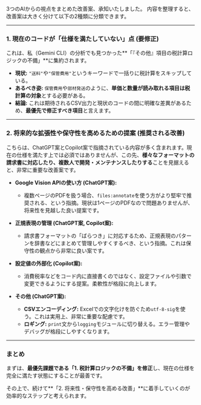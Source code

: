 3つのAIからの視点をまとめた改善案、承知いたしました。
内容を整理すると、改善案は大きく分けて以下の2種類に分類できます。

---

### 1. 現在のコードが「仕様を満たしていない」点 (要修正)

これは、私（Gemini CLI）の分析でも見つかった**「『その他』項目の税計算ロジックの不備」**に集約されます。

*   **現状:** `"送料"`や`"保管費用"`というキーワードで一括りに税計算をスキップしている。
*   **あるべき姿:** `保管費用`や`部材発送`のように、**単価と数量が読み取れる項目は税計算の対象**とする必要がある。
*   **結論:** これは期待されるCSV出力と現状のコードの間に明確な差異があるため、**最優先で修正すべき項目**と言えます。

---

### 2. 将来的な拡張性や保守性を高めるための提案 (推奨される改善)

こちらは、ChatGPT案とCopilot案で指摘されている内容が多く含まれます。現在の仕様を満たす上では必須ではありませんが、この先、**様々なフォーマットの請求書に対応したり、複数人で開発・メンテナンスしたりする**ことを見据えると、非常に重要な改善案です。

*   **Google Vision APIの使い方 (ChatGPT案):**
    *   複数ページのPDFを扱う場合、`files:annotate`を使う方がより堅牢で推奨される、という指摘。現状は1ページのPDFなので問題ありませんが、将来性を見越した良い提案です。

*   **正規表現の管理 (ChatGPT案, Copilot案):**
    *   請求書フォーマットの「ばらつき」に対応するため、正規表現のパターンを辞書などにまとめて管理しやすくするべき、という指摘。これは保守性の観点から非常に良い案です。

*   **設定値の外部化 (Copilot案):**
    *   消費税率などをコード内に直接書くのではなく、設定ファイルや引数で変更できるようにする提案。柔軟性が格段に向上します。

*   **その他 (ChatGPT案):**
    *   **CSVエンコーディング:** Excelでの文字化けを防ぐため`utf-8-sig`を使う。これは実用上、非常に重要な配慮です。
    *   **ロギング:** `print`文から`logging`モジュールに切り替える。エラー管理やデバッグが格段にしやすくなります。

---

### まとめ

まずは、**最優先課題である「1. 税計算ロジックの不備」を修正**し、現在の仕様を完全に満たす状態にすることが最善です。

その上で、続けて**「2. 将来性・保守性を高める改善」**に着手していくのが効率的なステップと考えられます。
